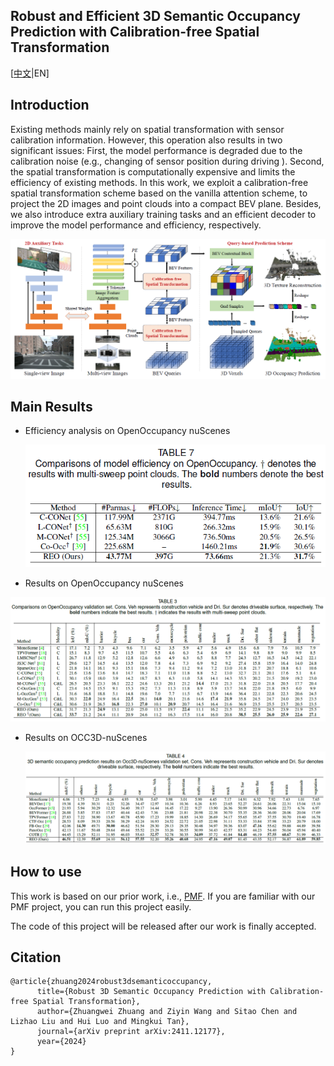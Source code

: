 ## Robust and Efficient 3D Semantic Occupancy Prediction with Calibration-free Spatial Transformation

[[中文](./README.md)|EN]

## Introduction

Existing methods mainly rely on spatial transformation with sensor calibration information. However, this operation also results in two significant issues: First, the model performance is degraded due to the calibration noise (e.g., changing of sensor position during driving ). Second, the spatial transformation is computationally expensive and limits the efficiency of existing methods. In this work, we exploit a calibration-free spatial transformation scheme based on the vanilla attention scheme, to project the 2D images and point clouds into a compact BEV plane. Besides, we also introduce extra auxiliary training tasks and an efficient decoder to improve the model performance and efficiency, respectively.

![image-20241118152142577](./asset/image-20241118152142577.png)

## Main Results

- Efficiency analysis on OpenOccupancy nuScenes

  ![image-20241118152418778](./asset/image-20241118152418778.png)

- Results on OpenOccupancy nuScenes 

![image-20241118152243189](./asset/image-20241118152243189.png)

- Results on OCC3D-nuScenes

  ![image-20241118152315972](./asset/image-20241118152315972.png)

## How to use

This work is based on our prior work, i.e., [PMF](https://github.com/ICEORY/PMF). If you are familiar with our PMF project, you can run this project easily.

The code of this project will be released after our work is finally accepted.

## Citation

```
@article{zhuang2024robust3dsemanticoccupancy,
      title={Robust 3D Semantic Occupancy Prediction with Calibration-free Spatial Transformation}, 
      author={Zhuangwei Zhuang and Ziyin Wang and Sitao Chen and Lizhao Liu and Hui Luo and Mingkui Tan},
      journal={arXiv preprint arXiv:2411.12177},
      year={2024}
}
```

